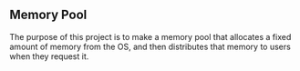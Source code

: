 Memory Pool
------
The purpose of this project is to make a memory pool that allocates a fixed amount of memory from the OS, and then distributes that memory to users when they request it.
